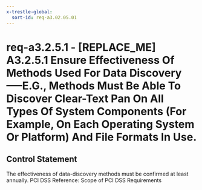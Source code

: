 ```yaml
---
x-trestle-global:
  sort-id: req-a3.02.05.01
---
```


# req-a3.2.5.1 - \[REPLACE_ME\] A3.2.5.1 Ensure Effectiveness Of Methods Used For Data Discovery—–E.G., Methods Must Be Able To Discover Clear-Text Pan On All Types Of System Components (For Example, On Each Operating System Or Platform) And File Formats In Use.

## Control Statement

The effectiveness of data-discovery methods must be confirmed at least annually.
PCI DSS Reference: Scope of PCI DSS Requirements
